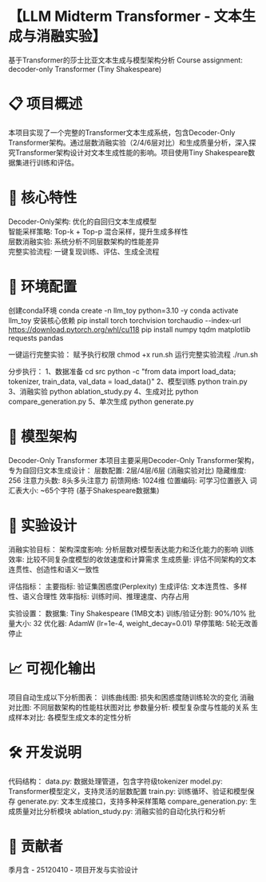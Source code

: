 # 【LLM Midterm Transformer - 文本生成与消融实验】
基于Transformer的莎士比亚文本生成与模型架构分析
Course assignment: decoder-only Transformer (Tiny Shakespeare)

# 📋 项目概述
本项目实现了一个完整的Transformer文本生成系统，包含Decoder-Only Transformer架构。通过层数消融实验（2/4/6层对比）和生成质量分析，深入探究Transformer架构设计对文本生成性能的影响。项目使用Tiny Shakespeare数据集进行训练和评估。

# 🎯 核心特性
Decoder-Only架构: 优化的自回归文本生成模型  
智能采样策略: Top-k + Top-p 混合采样，提升生成多样性  
层数消融实验: 系统分析不同层数架构的性能差异  
完整实验流程: 一键复现训练、评估、生成全流程  

# 🚀 环境配置
创建conda环境
conda create -n llm_toy python=3.10 -y
conda activate llm_toy
安装核心依赖
pip install torch torchvision torchaudio --index-url https://download.pytorch.org/whl/cu118
pip install numpy tqdm matplotlib requests pandas

一键运行完整实验：
赋予执行权限
chmod +x run.sh
运行完整实验流程
./run.sh

分步执行：
1、数据准备
cd src
python -c "from data import load_data; tokenizer, train_data, val_data = load_data()"
2、模型训练
python train.py
3、消融实验
python ablation_study.py
4、生成对比
python compare_generation.py
5、单次生成
python generate.py

# 🧠 模型架构
Decoder-Only Transformer
本项目主要采用Decoder-Only Transformer架构，专为自回归文本生成设计：
层数配置: 2层/4层/6层 (消融实验对比)
隐藏维度: 256
注意力头数: 8头多头注意力
前馈网络: 1024维
位置编码: 可学习位置嵌入
词汇表大小: ~65个字符 (基于Shakespeare数据集)

# 🔬 实验设计
消融实验目标：
架构深度影响: 分析层数对模型表达能力和泛化能力的影响
训练效率: 比较不同复杂度模型的收敛速度和计算需求
生成质量: 评估不同架构的文本连贯性、创造性和语义一致性

评估指标：
主要指标: 验证集困惑度(Perplexity)
生成评估: 文本连贯性、多样性、语义合理性
效率指标: 训练时间、推理速度、内存占用

实验设置：
数据集: Tiny Shakespeare (1MB文本)
训练/验证分割: 90%/10%
批量大小: 32
优化器: AdamW (lr=1e-4, weight_decay=0.01)
早停策略: 5轮无改善停止

# 📈 可视化输出
项目自动生成以下分析图表：
训练曲线图: 损失和困惑度随训练轮次的变化
消融对比图: 不同层数架构的性能柱状图对比
参数量分析: 模型复杂度与性能的关系
生成样本对比: 各模型生成文本的定性分析

# 🛠️ 开发说明
代码结构：
data.py: 数据处理管道，包含字符级tokenizer
model.py: Transformer模型定义，支持灵活的层数配置
train.py: 训练循环、验证和模型保存
generate.py: 文本生成接口，支持多种采样策略
compare_generation.py: 生成质量对比分析模块
ablation_study.py: 消融实验的自动化执行和分析

# 👥 贡献者
季月含 - 25120410 - 项目开发与实验设计
